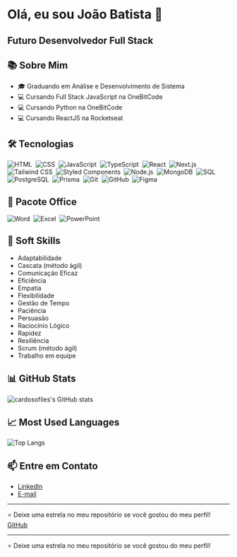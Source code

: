 # Olá, eu sou João Batista 👋
## Futuro Desenvolvedor Full Stack  

## 📚 Sobre Mim
- 🎓 Graduando em Análise e Desenvolvimento de Sistema
- 💻 Cursando Full Stack JavaScript na OneBitCode
- 💻 Cursando Python na OneBitCode
- 💻 Cursando ReactJS na Rocketseat

## 🛠 Tecnologias
![HTML](https://img.shields.io/badge/-HTML-05122A?style=flat&logo=html5)&nbsp;
![CSS](https://img.shields.io/badge/-CSS-05122A?style=flat&logo=css3&logoColor=1572B6)&nbsp;
![JavaScript](https://img.shields.io/badge/-JavaScript-05122A?style=flat&logo=javascript)&nbsp;
![TypeScript](https://img.shields.io/badge/-TypeScript-05122A?style=flat&logo=typescript)&nbsp;
![React](https://img.shields.io/badge/-React-05122A?style=flat&logo=react)&nbsp;
![Next.js](https://img.shields.io/badge/-Next.js-05122A?style=flat&logo=next.js)&nbsp;
![Tailwind CSS](https://img.shields.io/badge/-Tailwind%20CSS-05122A?style=flat&logo=tailwind-css)&nbsp;
![Styled Components](https://img.shields.io/badge/-Styled%20Components-05122A?style=flat&logo=styled-components)&nbsp;
![Node.js](https://img.shields.io/badge/-Node.js-05122A?style=flat&logo=node.js)&nbsp;
![MongoDB](https://img.shields.io/badge/-MongoDB-05122A?style=flat&logo=mongodb)&nbsp;
![SQL](https://img.shields.io/badge/-SQL-05122A?style=flat&logo=postgresql)&nbsp;
![PostgreSQL](https://img.shields.io/badge/-PostgreSQL-05122A?style=flat&logo=postgresql)&nbsp;
![Prisma](https://img.shields.io/badge/-Prisma-05122A?style=flat&logo=prisma)&nbsp;
![Git](https://img.shields.io/badge/-Git-05122A?style=flat&logo=git)&nbsp;
![GitHub](https://img.shields.io/badge/-GitHub-05122A?style=flat&logo=github)&nbsp;
![Figma](https://img.shields.io/badge/-Figma-05122A?style=flat&logo=figma)&nbsp;



## 🧰 Pacote Office
![Word](https://img.shields.io/badge/-Microsoft%20Word-05122A?style=flat&logo=microsoft-word)&nbsp;
![Excel](https://img.shields.io/badge/-Microsoft%20Excel-05122A?style=flat&logo=microsoft-excel)&nbsp;
![PowerPoint](https://img.shields.io/badge/-Microsoft%20PowerPoint-05122A?style=flat&logo=microsoft-powerpoint)&nbsp;

## 🌟 Soft Skills
- Adaptabilidade
- Cascata (método ágil)
- Comunicação Eficaz
- Eficiência
- Empatia
- Flexibilidade
- Gestão de Tempo
- Paciência
- Persuasão
- Raciocínio Lógico
- Rapidez
- Resiliência
- Scrum (método ágil)
- Trabalho em equipe

## 📊 GitHub Stats
![cardosofiles's GitHub stats](https://github-readme-stats.vercel.app/api?username=cardosofiles&show_icons=true&theme=radical)

## 📈 Most Used Languages
![Top Langs](https://github-readme-stats.vercel.app/api/top-langs/?username=cardosofiles&layout=compact&theme=radical)

## 📫 Entre em Contato
- [LinkedIn](https://www.linkedin.com/in/joão-batista-2b0442268)
- [E-mail](mailto:cardosofiles@outlook.com)

---
⭐️ Deixe uma estrela no meu repositório se você gostou do meu perfil! [GitHub](https://github.com/seu-usuario/seu-repositorio)


---
⭐️ Deixe uma estrela no meu repositório se você gostou do meu perfil!
